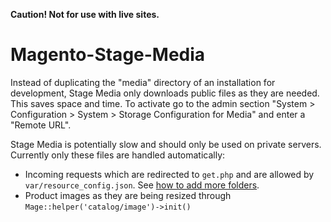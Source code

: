 **Caution! Not for use with live sites.**

Magento-Stage-Media
===================

Instead of duplicating the "media" directory of an installation for development,
Stage Media only downloads public files as they are needed.
This saves space and time.
To activate go to the admin section "System > Configuration > System > Storage Configuration for Media" and enter a "Remote URL".

Stage Media is potentially slow and should only be used on private servers.
Currently only these files are handled automatically:

- Incoming requests which are redirected to `get.php` and are allowed by `var/resource_config.json`. See [how to add more folders](http://stackoverflow.com/q/19166555/471559).
- Product images as they are being resized through `Mage::helper('catalog/image')->init()`
